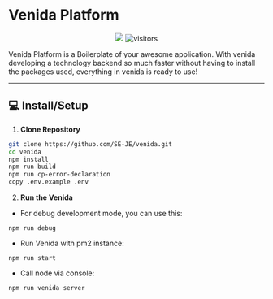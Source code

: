 # Venida Platform
<p align="center">
    <a href="https://github.com/SE-JE/venida"><img src="https://img.shields.io/badge/status-updating-brightgreen.svg"></a>
    <img src="https://visitor-badge.laobi.icu/badge?page_id=venida" alt="visitors"/>   
</p>
Venida Platform is a Boilerplate of your awesome application.
With venida developing a technology backend so much faster without having to install the packages used, everything in venida is ready to use!

------------

## 💻 Install/Setup

1. **Clone Repository**
```bash
git clone https://github.com/SE-JE/venida.git
cd venida
npm install
npm run build
npm run cp-error-declaration
copy .env.example .env
```

2. **Run the Venida**
- For debug development mode, you can use this:
```
npm run debug
```
- Run Venida with pm2 instance:
```
npm run start
```
- Call node via console:
```
npm run venida server
```